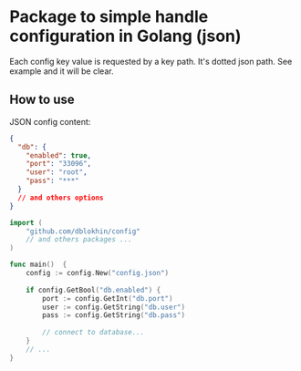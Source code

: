 # Package to simple handle configuration in Golang (json)
Each config key value is requested by a key path. It's dotted json path. See example and it will be clear.

## How to use
JSON config content:
```json
{
  "db": {
    "enabled": true,
    "port": "33096",
    "user": "root",
    "pass": "***"
  }
  // and others options
}
```
```go
import (
	"github.com/dblokhin/config"
	// and others packages ...
)

func main()  {
	config := config.New("config.json")
	
	if config.GetBool("db.enabled") {
		port := config.GetInt("db.port")
		user := config.GetString("db.user")
		pass := config.GetString("db.pass")
		
		// connect to database...
	}
	// ... 
}
```
